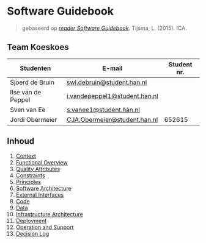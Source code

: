 # Software Guidebook

> gebaseerd op _[reader Software Guidebook](reader-software-guidebook.pdf)_. Tijsma, L. (2015). ICA.

## Team Koeskoes

| Studenten          | E-mail                        | Student nr. |
| ------------------ | ----------------------------- | ----------- |
| Sjoerd de Bruin    | swl.debruin@student.han.nl    |             |
| Ilse van de Peppel | i.vandepeppel1@student.han.nl |             |
| Sven van Ee        | s.vanee1@student.han.nl       |             |
| Jordi Obermeier    | CJA.Obermeier@student.han.nl  | 652615      |

## Inhoud

1. [Context](1_context.md)
1. [Functional Overview](2_functional_overview.md)
1. [Quality Attributes](3_quality_attributes.md)
1. [Constraints](4_constraints.md)
1. [Principles](5_principles.md)
1. [Software Architecture](6_software_architecture.md)
1. [External Interfaces](7_external_interfaces.md)
1. [Code](8_code.md)
1. [Data](9_data.md)
1. [Infrastructure Architecture](10_infrastructure_architecture.md)
1. [Deployment](11_deployment.md)
1. [Operation and Support](12_operation_and_support.md)
1. [Decision Log](13_decision_log.md)
